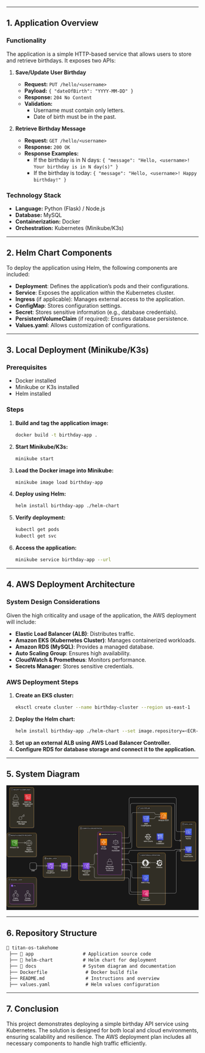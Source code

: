 
---

## 1. Application Overview

### Functionality
The application is a simple HTTP-based service that allows users to store and retrieve birthdays. It exposes two APIs:

1. **Save/Update User Birthday**
   - **Request:** `PUT /hello/<username>`
   - **Payload:** `{ "dateOfBirth": "YYYY-MM-DD" }`
   - **Response:** `204 No Content`
   - **Validation:**
     - Username must contain only letters.
     - Date of birth must be in the past.

2. **Retrieve Birthday Message**
   - **Request:** `GET /hello/<username>`
   - **Response:** `200 OK`
   - **Response Examples:**
     - If the birthday is in N days: `{ "message": "Hello, <username>! Your birthday is in N day(s)" }`
     - If the birthday is today: `{ "message": "Hello, <username>! Happy birthday!" }`

### Technology Stack
- **Language:** Python (Flask) / Node.js
- **Database:** MySQL
- **Containerization:** Docker
- **Orchestration:** Kubernetes (Minikube/K3s)

---

## 2. Helm Chart Components
To deploy the application using Helm, the following components are included:

- **Deployment**: Defines the application’s pods and their configurations.
- **Service**: Exposes the application within the Kubernetes cluster.
- **Ingress** (if applicable): Manages external access to the application.
- **ConfigMap**: Stores configuration settings.
- **Secret**: Stores sensitive information (e.g., database credentials).
- **PersistentVolumeClaim** (if required): Ensures database persistence.
- **Values.yaml**: Allows customization of configurations.

---

## 3. Local Deployment (Minikube/K3s)

### Prerequisites
- Docker installed
- Minikube or K3s installed
- Helm installed

### Steps
1. **Build and tag the application image:**  
   ```bash
   docker build -t birthday-app .
   ```
2. **Start Minikube/K3s:**  
   ```bash
   minikube start
   ```
3. **Load the Docker image into Minikube:**  
   ```bash
   minikube image load birthday-app
   ```
4. **Deploy using Helm:**  
   ```bash
   helm install birthday-app ./helm-chart
   ```
5. **Verify deployment:**  
   ```bash
   kubectl get pods
   kubectl get svc
   ```
6. **Access the application:**  
   ```bash
   minikube service birthday-app --url
   ```

---

## 4. AWS Deployment Architecture

### System Design Considerations
Given the high criticality and usage of the application, the AWS deployment will include:

- **Elastic Load Balancer (ALB)**: Distributes traffic.
- **Amazon EKS (Kubernetes Cluster)**: Manages containerized workloads.
- **Amazon RDS (MySQL)**: Provides a managed database.
- **Auto Scaling Group**: Ensures high availability.
- **CloudWatch & Prometheus**: Monitors performance.
- **Secrets Manager**: Stores sensitive credentials.

### AWS Deployment Steps
1. **Create an EKS cluster:**  
   ```bash
   eksctl create cluster --name birthday-cluster --region us-east-1
   ```
2. **Deploy the Helm chart:**  
   ```bash
   helm install birthday-app ./helm-chart --set image.repository=<ECR-Repo>
   ```
3. **Set up an external ALB using AWS Load Balancer Controller.**
4. **Configure RDS for database storage and connect it to the application.**

---

## 5. System Diagram

![AWS Infrastructure Diagram](./images/infra.png)

---

## 6. Repository Structure
```
📂 titan-os-takehome
 ├── 📂 app                  # Application source code
 ├── 📂 helm-chart           # Helm chart for deployment
 ├── 📂 docs                 # System diagram and documentation
 ├── Dockerfile              # Docker build file
 ├── README.md               # Instructions and overview
 ├── values.yaml             # Helm values configuration
```

---

## 7. Conclusion
This project demonstrates deploying a simple birthday API service using Kubernetes. The solution is designed for both local and cloud environments, ensuring scalability and resilience. The AWS deployment plan includes all necessary components to handle high traffic efficiently.



